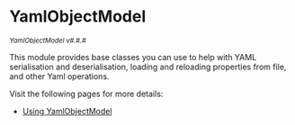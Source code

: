 # YamlObjectModel

<sup>*YamlObjectModel v#.#.#*</sup>

This module provides base classes you can use to help with YAML serialisation and deserialisation,
loading and reloading properties from file, and other Yaml operations.

Visit the following pages for more details:
- [Using YamlObjectModel](Using-YamlObjectModel)

